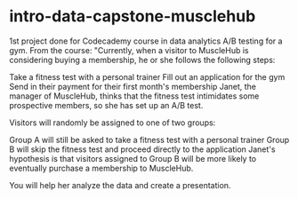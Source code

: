 # intro-data-capstone-musclehub
1st project done for Codecademy course in data analytics
A/B testing for a gym. 
From the course:
"Currently, when a visitor to MuscleHub is considering buying a membership, he or she follows the following steps:

Take a fitness test with a personal trainer
Fill out an application for the gym
Send in their payment for their first month's membership
Janet, the manager of MuscleHub, thinks that the fitness test intimidates some prospective members, so she has set up an A/B test.

Visitors will randomly be assigned to one of two groups:

Group A will still be asked to take a fitness test with a personal trainer
Group B will skip the fitness test and proceed directly to the application
Janet's hypothesis is that visitors assigned to Group B will be more likely to eventually purchase a membership to MuscleHub.

You will help her analyze the data and create a presentation.
